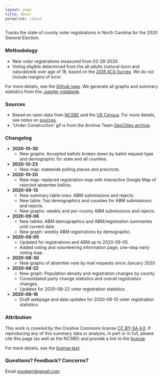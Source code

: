 ```yaml
---
layout: page
title: About
permalink: /about
---
```


Tracks the state of county voter registrations in North Carolina for the 2020
General Election.

### Methodology

- New voter registrations measured from 02-28-2020.
- Voting eligible determined from the all adults (natural-born and naturalized)
  over age of 18, based on the [2018 ACS Survey][acs]. We do not include margins
  of error.

For more details, see the [Github repo][repo]. We generate all graphs and
summary statistics from this [Jupyter notebook][notebook].

[repo]: https://github.com/mookerji/nc-2020-dat
[notebook]: https://github.com/mookerji/nc-2020-dat/blob/master/process-data-nc-2020.ipynb

### Sources

- Based on open data from [NCSBE](https://vt.ncsbe.gov/RegStat/) and the [US
  Census](https://data.census.gov/cedsci/). For more details, see notes on
  [sources][sources].
- 'Under Construction' gif is from the Archive Team [GeoCities
  archive][archive_team].

[archive_team]: http://textfiles.com/underconstruction/

### Changelog

- **2020-10-30**
  * New graphs: Accepted ballots broken down by ballot request type and
    demographic for state and all counties.
- **2020-10-23**
  * New map: statewide polling places and precincts.
- **2020-10-20**
  * New map: replaced registration map with interactive Google Map of rejected
    absentee ballots.
- **2020-09-13**
  * New summary table rows: ABM submissions and rejects.
  * New table: Top demographics and counties for ABM submissions and rejects.
  * New graphs: weekly and per-county ABM submissions and rejects.
- **2020-09-06**
  * New tables: ABM demographics and ABM/registration summaries until current date.
  * New graph: weekly ABM registrations by demographic.
- **2020-09-05**
  * Updated for registrations and ABM up to 2020-09-05.
  * Added voting and volunteering information page, one-stop early voting map.
- **2020-08-30**
  * New graphs of absentee vote by mail requests since January 2020
- **2020-08-22**
  * New graph: Population density and registration changes by county.
  * Consolidated party change statistics and overall registration changes.
  * Updates for 2020-08-22 voter registration statistics.
- **2020-08-16**
  * Draft webpage and data updates for 2020-08-15 voter registration statistics.

### Attribution

This work is covered by the Creative Commons license [CC BY-SA
4.0][explanation]. If reproducing any of this summary data or analysis, in part
or in full, please cite this page (as well as the NCSBE) and provide a link to
the [license][license].

For more details, see the [license text][text].

[explanation]: https://creativecommons.org/licenses/by-sa/4.0/
[license]: https://creativecommons.org/licenses/by-sa/4.0/legalcode.
[text]: http://creativecommons.org/licenses/by-sa/4.0

### Questions? Feedback? Concerns?

Email [mookerji@gmail.com](mailto:mookerji@gmail.com).

[acs]: https://www.census.gov/programs-surveys/acs
[sources]: https://github.com/mookerji/nc-2020-dat/blob/master/data/README.md
